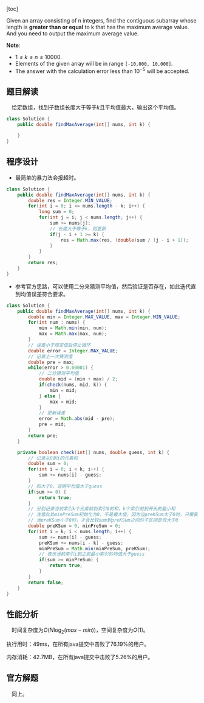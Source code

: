 [toc]

Given an array consisting of n integers, find the contiguous subarray whose length is **greater than or equal** to k that has the maximum average value. And you need to output the maximum average value.



**Note**:

* $1 \le k \le n \le 10000$.
* Elements of the given array will be in range `[-10,000, 10,000]`.
* The answer with the calculation error less than $10^{-5}$ will be accepted.



## 题目解读

&emsp;给定数组，找到子数组长度大于等于$k$且平均值最大，输出这个平均值。

```java
class Solution {
    public double findMaxAverage(int[] nums, int k) {

    }
}
```

## 程序设计

* 最简单的暴力法会报超时。

```java
class Solution {
    public double findMaxAverage(int[] nums, int k) {
        double res = Integer.MIN_VALUE;
        for(int i = 0; i <= nums.length - k; i++) {
            long sum = 0;
            for(int j = i; j < nums.length; j++) {
                sum += nums[j];
                // 长度大于等于k，则更新
                if(j - i + 1 >= k) {
                    res = Math.max(res, (double)sum / (j - i + 1));
                }
            }
        }
        return res;
    }
}
```

* 参考官方思路，可以使用二分来猜测平均值，然后验证是否存在，如此迭代直到均值误差符合要求。

```java
class Solution {
    public double findMaxAverage(int[] nums, int k) {
        double min = Integer.MAX_VALUE, max = Integer.MIN_VALUE;
        for(int num : nums) {
            min = Math.min(min, num);
            max = Math.max(max, num);
        }
        // 误差小于规定值后停止循环
        double error = Integer.MAX_VALUE; 
        // 记录上一次猜测值
        double pre = max;
        while(error > 0.00001) {
            // 二分猜测平均值
            double mid = (min + max) / 2;
            if(check(nums, mid, k)) {
                min = mid;
            } else {
                max = mid;
            }
            // 更新误差
            error = Math.abs(mid - pre);
            pre = mid;
        }
        return pre;
    }

    private boolean check(int[] nums, double guess, int k) {
        // 记录从0到i的元素和
        double sum = 0;
        for(int i = 0; i < k; i++) {
            sum += nums[i] - guess;
        }
        // 和大于0，说明平均值大于guess
        if(sum >= 0) {
            return true;
        }
        // 分别记录当前索引k个元素前到索引0的和、k个索引前到开头的最小和
        // 注意此处minPreSum初始化为0，不是最大值，因为当preKSum大于0时，只需要比较sum大于等于0
        // 当preKSum小于0时，才会比较sum到preKSum之间的子区间是否大于0
        double preKSum = 0, minPreSum = 0;
        for(int i = k; i < nums.length; i++) {
            sum += nums[i] - guess;
            preKSum += nums[i - k] - guess;
            minPreSum = Math.min(minPreSum, preKSum);
            // 表示当前索引i到之前最小索引的均值大于guess
            if(sum >= minPreSum) {
                return true;
            } 
        }
        return false;
    }
}
```

## 性能分析

&emsp;时间复杂度为$O(N\log_2(max - min))$，空间复杂度为$O(1)$。

执行用时：49ms，在所有java提交中击败了76.19%的用户。

内存消耗：42.7MB，在所有java提交中击败了5.26%的用户。

## 官方解题

&emsp;同上。